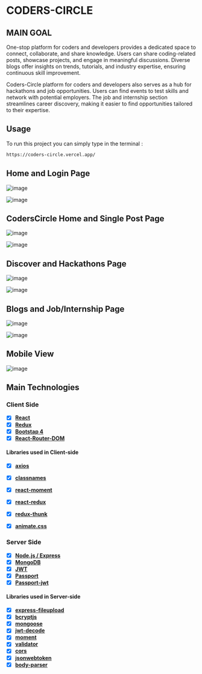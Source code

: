 # CODERS-CIRCLE
## MAIN GOAL
One-stop platform for coders and developers provides a dedicated space to connect, collaborate, and share knowledge. Users can share coding-related posts, showcase projects, and engage in meaningful discussions. Diverse blogs offer insights on trends, tutorials, and industry expertise, ensuring continuous skill improvement.

Coders-Circle platform for coders and developers also serves as a hub for hackathons and job opportunities. Users can find events to test skills and network with potential employers. The job and internship section streamlines career discovery, making it easier to find opportunities tailored to their expertise.
## Usage 
To run this project you can simply type in the terminal : 
```bash 
https://coders-circle.vercel.app/
```

## Home and Login Page

![image](https://github.com/Lucifer12929/CodersCircle/assets/88181451/71128564-e99a-43d9-b917-da1a1849ebf4)

![image](https://github.com/Lucifer12929/CodersCircle/assets/88181451/ec6af8db-83f9-4ae2-a590-844ae87dfd0e)


## CodersCircle Home and Single Post Page

![image](https://github.com/Lucifer12929/CodersCircle/assets/88181451/5979e6aa-b423-411a-a81f-e89aae3f4378)

![image](https://github.com/Lucifer12929/CodersCircle/assets/88181451/6a498904-cad8-49a3-9320-6e48fc709816)


## Discover and Hackathons Page

![image](https://github.com/Lucifer12929/CodersCircle/assets/88181451/69b56f2e-a23f-41a1-9a9d-31c291d4ac09)

![image](https://github.com/Lucifer12929/CodersCircle/assets/88181451/f634ceff-6020-4a9a-ac63-cc1e73882ea0)


## Blogs and Job/Internship Page

![image](https://github.com/Lucifer12929/CodersCircle/assets/88181451/dba914db-d161-4b47-8c7d-3e0484dc51f8)

![image](https://github.com/Lucifer12929/CodersCircle/assets/88181451/1af232dd-51bd-4133-b627-55890d55b9f2)

## Mobile View

![image](https://github.com/Lucifer12929/CodersCircle/assets/88181451/e00b0b0d-443f-4908-9c62-0d5504217814)


## Main Technologies

### Client Side

- [x] **[React](https://github.com/facebook/react)**
- [x] **[Redux](https://github.com/reactjs/redux)**
- [x] **[Bootstap 4](https://github.com/twbs/bootstrap/tree/v4-dev)**
- [x] **[React-Router-DOM](https://github.com/ReactTraining/react-router/tree/master/packages/react-router-dom)**

#### Libraries used in Client-side

- [x] **[axios](https://github.com/axios/axios)**
- [x] **[classnames](https://github.com/JedWatson/classnames)**
- [x] **[react-moment](https://github.com/headzoo/react-moment)**
- [x] **[react-redux](https://github.com/reduxjs/react-redux)**
- [x] **[redux-thunk](https://github.com/reduxjs/redux-thunk)**
- [x] **[animate.css]()**


### Server Side

- [x] **[Node.js / Express](https://github.com/expressjs/express)**
- [x] **[MongoDB](https://github.com/mongodb/mongo)**
- [x] **[JWT](https://github.com/auth0/node-jsonwebtoken)**
- [x] **[Passport](http://www.passportjs.org/)**
- [x] **[Passport-jwt](https://github.com/themikenicholson/passport-jwt)**

#### Libraries used in Server-side

- [x] **[express-fileupload](https://github.com/dcodeIO/bcrypt.js)**
- [x] **[bcryptjs](https://github.com/dcodeIO/bcrypt.js)**
- [x] **[mongoose](http://mongoosejs.com/)**
- [x] **[jwt-decode](https://github.com/auth0/jwt-decode)**
- [x] **[moment](https://momentjs.com/)**
- [x] **[validator](https://github.com/chriso/validator.js)**
- [x] **[cors]()**
- [x] **[jsonwebtoken]()**
- [x] **[body-parser]()**
